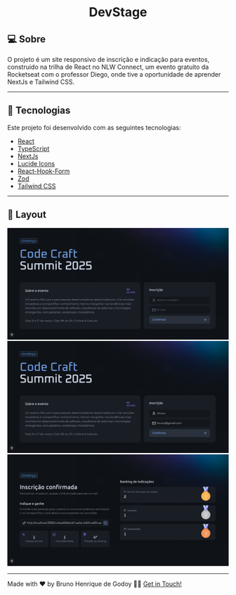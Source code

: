 <p align="center">
  <h1 align="center">DevStage</h1>
</p>

## 💻 Sobre

O projeto é um site responsivo de inscrição e indicação para eventos, construido na trilha de React no NLW Connect, um evento gratuito da Rocketseat com o professor Diego, onde tive a oportunidade de aprender NextJs e Tailwind CSS.

___

## 🚀 Tecnologias

Este projeto foi desenvolvido com as seguintes tecnologias:

- [React](https://react.dev/)
- [TypeScript](https://www.typescriptlang.org/)
- [NextJs](https://nextjs.org/)
- [Lucide Icons](https://lucide.dev/)
- [React-Hook-Form](https://react-hook-form.com/)
- [Zod](https://zod.dev/)
- [Tailwind CSS](https://tailwindcss.com/)

___

## 🎨 Layout

![capa](public/capa.png)
![capa-preenchido](public/capa-preenchido.png)
![invite](public/invite.png)

___

Made with ❤️ by Bruno Henrique de Godoy 👋🏽 [Get in Touch!](https://www.linkedin.com/in/bruno-godoy-07806726b/)
